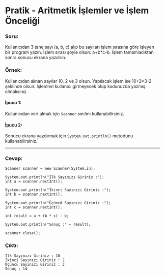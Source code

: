 # Pratik - Aritmetik İşlemler ve İşlem Önceliği
### Soru:
Kullanıcıdan 3 tane sayı (a, b, c) alıp bu sayıları işlem sırasına göre işleyen bir program yazın. İşlem sırası şöyle olsun: a+b*c-b. İşlem tamamladıktan sonra sonucu ekrana yazdırın.

### Örnek:
Kullanıcıdan alınan sayılar 10, 2 ve 3 olsun. Yapılacak işlem ise 10+2*3-2 şeklinde olsun. İşlemleri kullanıcı girmeyecek olup kodunuzda yazmış olmalısınız.

#### İpucu 1:
Kullanıcıdan veri almak için `Scanner` sınıfını kullanabilirsiniz.

#### İpucu 2:
Sonucu ekrana yazdırmak için `System.out.println()` metodunu kullanabilirsiniz.

---

### Cevap:

    Scanner scanner = new Scanner(System.in);

    System.out.println("İlk Sayınızı Giriniz :");
    int a = scanner.nextInt();

    System.out.println("İkinci Sayınızı Giriniz :");
    int b = scanner.nextInt();

    System.out.println("Üçüncü Sayınızı Giriniz :");
    int c = scanner.nextInt();

    int result = a + (b * c) - b;

    System.out.println("Sonuç :" + result);

    scanner.close();

### Çıktı:

    İlk Sayınızı Giriniz : 10
    İkinci Sayınızı Giriniz : 2
    Üçüncü Sayınızı Giriniz : 3
    Sonuç : 14